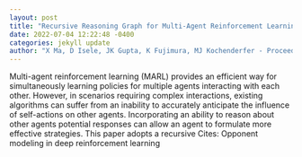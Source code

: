 ```yaml
--- 
layout: post 
title: "Recursive Reasoning Graph for Multi-Agent Reinforcement Learning" 
date: 2022-07-04 12:22:48 -0400 
categories: jekyll update 
author: "X Ma, D Isele, JK Gupta, K Fujimura, MJ Kochenderfer - Proceedings of the AAAI , 2022" 
--- 
```

Multi-agent reinforcement learning (MARL) provides an efficient way for simultaneously learning policies for multiple agents interacting with each other. However, in scenarios requiring complex interactions, existing algorithms can suffer from an inability to accurately anticipate the influence of self-actions on other agents. Incorporating an ability to reason about other agents potential responses can allow an agent to formulate more effective strategies. This paper adopts a recursive Cites: Opponent modeling in deep reinforcement learning